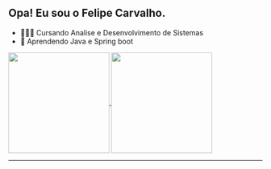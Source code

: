 ## Opa! Eu sou o Felipe Carvalho.

- 👨🏾‍🎓 Cursando Analise e Desenvolvimento de Sistemas
- 🌱 Aprendendo Java e Spring boot

<a href="https://github.com/FelipeC-05/github-readme-stats">
  <img height=200 align="center" src="https://github-readme-stats.vercel.app/api?username=FelipeC-05&&hide_rank=true&show_icons=true&theme=dark#gh-dark-mode-only" />
</a>
<a href="https://github.com/FelipeC-05/convoychat">
  <img height=200 align="center" src="https://github-readme-stats.vercel.app/api/top-langs?username=FelipeC-05&layout=compact&langs_count=8&card_width=320&show_icons=true&theme=dark#gh-dark-mode-only" />
</a>

<hr>

